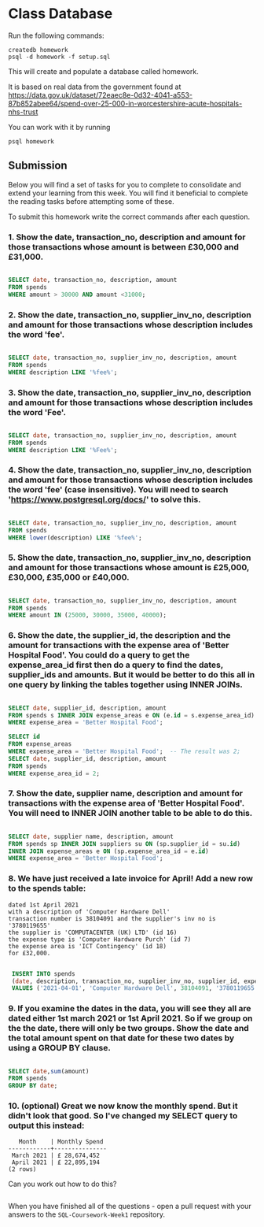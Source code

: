 # Class Database

Run the following commands:

```
createdb homework
psql -d homework -f setup.sql
```

This will create and populate a database called homework.

It is based on real data from the government found at
https://data.gov.uk/dataset/72eaec8e-0d32-4041-a553-87b852abee64/spend-over-25-000-in-worcestershire-acute-hospitals-nhs-trust

You can work with it by running

```
psql homework
```

## Submission

Below you will find a set of tasks for you to complete to consolidate and extend your learning from this week. You will find it beneficial to complete the reading tasks before attempting some of these.

To submit this homework write the correct commands after each question.

### 1. Show the date, transaction_no, description and amount for those transactions whose amount is between £30,000 and £31,000.

```sql

SELECT date, transaction_no, description, amount
FROM spends
WHERE amount > 30000 AND amount <31000;

```

### 2. Show the date, transaction_no, supplier_inv_no, description and amount for those transactions whose description includes the word 'fee'.

```sql

SELECT date, transaction_no, supplier_inv_no, description, amount
FROM spends
WHERE description LIKE '%fee%';

```

### 3. Show the date, transaction_no, supplier_inv_no, description and amount for those transactions whose description includes the word 'Fee'.

```sql

SELECT date, transaction_no, supplier_inv_no, description, amount
FROM spends
WHERE description LIKE '%Fee%';

```

### 4. Show the date, transaction_no, supplier_inv_no, description and amount for those transactions whose description includes the word 'fee' (case insensitive). You will need to search 'https://www.postgresql.org/docs/' to solve this.

```sql

SELECT date, transaction_no, supplier_inv_no, description, amount
FROM spends
WHERE lower(description) LIKE '%fee%';

```

### 5. Show the date, transaction_no, supplier_inv_no, description and amount for those transactions whose amount is £25,000, £30,000, £35,000 or £40,000.

```sql

SELECT date, transaction_no, supplier_inv_no, description, amount
FROM spends
WHERE amount IN (25000, 30000, 35000, 40000);

```

### 6. Show the date, the supplier_id, the description and the amount for transactions with the expense area of 'Better Hospital Food'. You could do a query to get the expense_area_id first then do a query to find the dates, supplier_ids and amounts. But it would be better to do this all in one query by linking the tables together using INNER JOINs.

```sql

SELECT date, supplier_id, description, amount
FROM spends s INNER JOIN expense_areas e ON (e.id = s.expense_area_id)
WHERE expense_area = 'Better Hospital Food';

SELECT id
FROM expense_areas
WHERE expense_area = 'Better Hospital Food';  -- The result was 2;
SELECT date, supplier_id, description, amount
FROM spends
WHERE expense_area_id = 2;


```

### 7. Show the date, supplier name, description and amount for transactions with the expense area of 'Better Hospital Food'. You will need to INNER JOIN another table to be able to do this.

```sql

SELECT date, supplier name, description, amount
FROM spends sp INNER JOIN suppliers su ON (sp.supplier_id = su.id)
INNER JOIN expense_areas e ON (sp.expense_area_id = e.id)
WHERE expense_area = 'Better Hospital Food';

```

### 8. We have just received a late invoice for April! Add a new row to the spends table:

    dated 1st April 2021
    with a description of 'Computer Hardware Dell'
    transaction number is 38104091 and the supplier's inv no is '3780119655'
    the supplier is 'COMPUTACENTER (UK) LTD' (id 16)
    the expense type is 'Computer Hardware Purch' (id 7)
    the expense area is 'ICT Contingency' (id 18)
    for £32,000.

```sql

 INSERT INTO spends
 (date, description, transaction_no, supplier_inv_no, supplier_id, expense_type_id, expense_area_id, amount)
 VALUES ('2021-04-01', 'Computer Hardware Dell', 38104091, '3780119655', 16, 7, 18,32000);

```

### 9. If you examine the dates in the data, you will see they all are dated either 1st march 2021 or 1st April 2021. So if we group on the the date, there will only be two groups. Show the date and the total amount spent on that date for these two dates by using a GROUP BY clause.

```sql

SELECT date,sum(amount)
FROM spends
GROUP BY date;

```

### 10. (optional) Great we now know the monthly spend. But it didn't look that good. So I've changed my SELECT query to output this instead:

```
   Month    | Monthly Spend
------------+---------------
 March 2021 | £ 28,674,452
 April 2021 | £ 22,895,194
(2 rows)
```

Can you work out how to do this?

```sql

```

When you have finished all of the questions - open a pull request with your answers to the `SQL-Coursework-Week1` repository.
